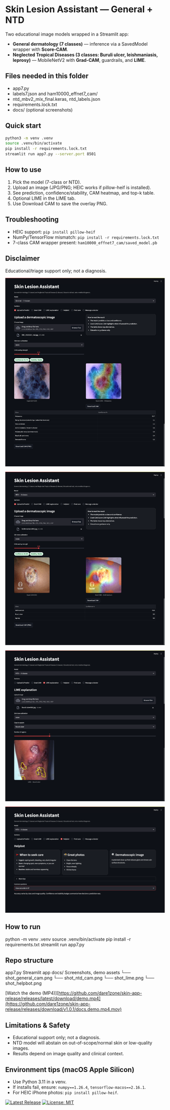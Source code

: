 # Skin Lesion Assistant — General + NTD

Two educational image models wrapped in a Streamlit app:

- **General dermatology (7 classes)** — inference via a SavedModel wrapper with **Score-CAM**.
- **Neglected Tropical Diseases (3 classes: Buruli ulcer, leishmaniasis, leprosy)** — MobileNetV2 with **Grad-CAM**, guardrails, and **LIME**.

## Files needed in this folder
- app7.py
- labels7.json and ham10000_effnet7_cam/
- ntd_mbv2_mix_final.keras, ntd_labels.json
- requirements.lock.txt
- docs/  (optional screenshots)

## Quick start
```bash
python3 -m venv .venv
source .venv/bin/activate
pip install -r requirements.lock.txt
streamlit run app7.py --server.port 8501
```

## How to use
1. Pick the model (7-class or NTD).
2. Upload an image (JPG/PNG; HEIC works if pillow-heif is installed).
3. See prediction, confidence/stability, CAM heatmap, and top-k table.
4. Optional LIME in the LIME tab.
5. Use Download CAM to save the overlay PNG.

## Troubleshooting
- HEIC support: `pip install pillow-heif`
- NumPy/TensorFlow mismatch: `pip install -r requirements.lock.txt`
- 7-class CAM wrapper present: `ham10000_effnet7_cam/saved_model.pb`

## Disclaimer
Educational/triage support only; not a diagnosis.



![General Score-CAM](docs/shot_general_cam.png)


![NTD Grad-CAM](docs/shot_ntd_cam.png)


![LIME](docs/shot_lime.png)


![Helpbot](docs/shot_helpbot.png)
## How to run
python -m venv .venv
source .venv/bin/activate
pip install -r requirements.txt
streamlit run app7.py

## Repo structure
app7.py                Streamlit app
docs/                  Screenshots, demo assets
└── shot_general_cam.png
└── shot_ntd_cam.png
└── shot_lime.png
└── shot_helpbot.png

[Watch the demo (MP4)][https://github.com/dare1zone/skin-app-release/releases/latest/download/demo.mp4](https://github.com/dare1zone/skin-app-release/releases/download/v1.0.1/docs.demo.mp4.mov)

## Limitations & Safety
- Educational support only; not a diagnosis.
- NTD model will abstain on out-of-scope/normal skin or low-quality images.
- Results depend on image quality and clinical context.

## Environment tips (macOS Apple Silicon)
- Use Python 3.11 in a venv.
- If installs fail, ensure: `numpy==1.26.4`, `tensorflow-macos==2.16.1`.
- For HEIC iPhone photos: `pip install pillow-heif`.

[![Latest Release](https://img.shields.io/github/v/release/dare1zone/skin-app-release)](https://github.com/dare1zone/skin-app-release/releases/latest)
[![License: MIT](https://img.shields.io/badge/License-MIT-green.svg)](LICENSE)
